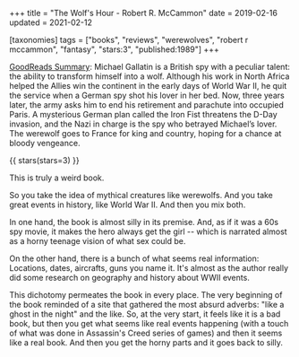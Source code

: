 +++
title = "The Wolf's Hour - Robert R. McCammon"
date = 2019-02-16
updated = 2021-02-12

[taxonomies]
tags = ["books", "reviews", "werewolves", "robert r mccammon", "fantasy", 
"stars:3", "published:1989"]
+++

[GoodReads Summary](https://www.goodreads.com/book/show/11551.The_Wolf_s_Hour):
Michael Gallatin is a British spy with a peculiar talent: the ability to
transform himself into a wolf. Although his work in North Africa helped the
Allies win the continent in the early days of World War II, he quit the service
when a German spy shot his lover in her bed. Now, three years later, the army
asks him to end his retirement and parachute into occupied Paris. A mysterious
German plan called the Iron Fist threatens the D-Day invasion, and the Nazi in
charge is the spy who betrayed Michael’s lover. The werewolf goes to France for
king and country, hoping for a chance at bloody vengeance.

<!-- more -->

{{ stars(stars=3) }}

This is truly a weird book.

So you take the idea of mythical creatures like werewolfs. And you take great
events in history, like World War II. And then you mix both.

In one hand, the book is almost silly in its premise. And, as if it was a 60s
spy movie, it makes the hero always get the girl -- which is narrated almost as
a horny teenage vision of what sex could be.

On the other hand, there is a bunch of what seems real information: Locations,
dates, aircrafts, guns you name it. It's almost as the author really did some
research on geography and history about WWII events.

This dichotomy permeates the book in every place. The very beginning of the
book reminded of a site that gathered the most absurd adverbs: "like a ghost in
the night" and the like. So, at the very start, it feels like it is a bad book,
but then you get what seems like real events happening (with a touch of what
was done in Assassin's Creed series of games) and then it seems like a real
book. And then you get the horny parts and it goes back to silly.
